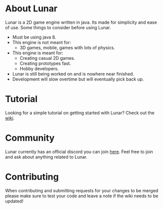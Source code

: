 # About Lunar
Lunar is a 2D game engine written in java. Its made for simplicity and ease of use. 
Some things to consider before using Lunar.

* Must be using java 8.
* This engine is not meant for:
	* 3D games, mobile, games with lots of physics.
* This engine is meant for:
	* Creating casual 2D games.
	* Creating prototypes fast.
	* Hobby developers.
* Lunar is still being worked on and is nowhere near finished.
* Development will slow overtime but will eventually pick back up.

# Tutorial

Looking for a simple tutorial on getting started with Lunar? Check out the [wiki](https://github.com/Vrekt/Lunar/wiki).

# Community

Lunar currently has an official discord you can join [here](https://discord.gg/UTStd6).
Feel free to join and ask about anything related to Lunar.

# Contributing

When contributing and submitting requests for your changes to be merged please make sure to test your code and leave a note if the wiki needs to be updated!

